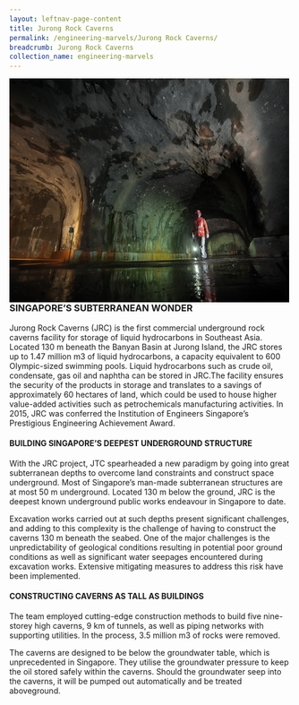 ```yaml
---
layout: leftnav-page-content
title: Jurong Rock Caverns
permalink: /engineering-marvels/Jurong Rock Caverns/
breadcrumb: Jurong Rock Caverns
collection_name: engineering-marvels
---
```


<img src="/images/Jurong Rock Caverns.jpg" img align="left" alt="Jurong Rock Caverns" style="width:500px;height:400px;"> </br>

### SINGAPORE’S SUBTERRANEAN WONDER

Jurong Rock Caverns (JRC) is the first commercial underground rock caverns facility for storage of liquid hydrocarbons in Southeast Asia. Located 130 m beneath the Banyan Basin at Jurong Island, the JRC stores up to 1.47 million m3 of liquid hydrocarbons, a capacity equivalent to 600 Olympic-sized swimming pools. Liquid hydrocarbons such as crude oil, condensate, gas oil and naphtha can be stored in JRC.The facility ensures the security of the products in storage and translates to a savings of approximately 60 hectares of land, which could be used to house higher value-added activities such as petrochemicals manufacturing activities. In 2015, JRC was conferred the Institution of Engineers Singapore’s Prestigious Engineering Achievement Award.

#### BUILDING SINGAPORE’S DEEPEST UNDERGROUND STRUCTURE
With the JRC project, JTC spearheaded a new paradigm by going into great subterranean depths to overcome land constraints and construct space underground. Most of Singapore’s man-made subterranean structures are at most 50 m underground. Located 130 m below the ground, JRC is the deepest known underground public works endeavour in Singapore to date.

Excavation works carried out at such depths present significant challenges, and adding to this complexity is the challenge of having to construct the caverns 130 m beneath the seabed. One of the major challenges is the unpredictability of geological conditions resulting in potential poor ground conditions as well as significant water seepages encountered during excavation works. Extensive mitigating measures to address this risk have been implemented.

#### CONSTRUCTING CAVERNS AS TALL AS BUILDINGS
The team employed cutting-edge construction methods to build five nine-storey high caverns, 9 km of tunnels, as well as piping networks with supporting utilities. In the process, 3.5 million m3 of rocks were removed.

The caverns are designed to be below the groundwater table, which is unprecedented in Singapore. They utilise the groundwater pressure to keep the oil stored safely within the caverns. Should the groundwater seep into the caverns, it will be pumped out automatically and be treated aboveground.

